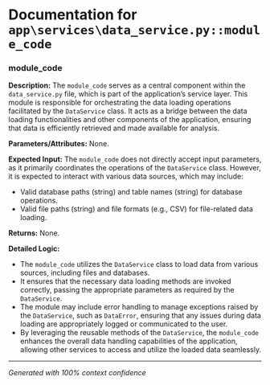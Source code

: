 # Documentation for `app\services\data_service.py::module_code`

### module_code

**Description:**
The `module_code` serves as a central component within the `data_service.py` file, which is part of the application’s service layer. This module is responsible for orchestrating the data loading operations facilitated by the `DataService` class. It acts as a bridge between the data loading functionalities and other components of the application, ensuring that data is efficiently retrieved and made available for analysis.

**Parameters/Attributes:**
None.

**Expected Input:**
The `module_code` does not directly accept input parameters, as it primarily coordinates the operations of the `DataService` class. However, it is expected to interact with various data sources, which may include:
- Valid database paths (string) and table names (string) for database operations.
- Valid file paths (string) and file formats (e.g., CSV) for file-related data loading.

**Returns:**
None.

**Detailed Logic:**
- The `module_code` utilizes the `DataService` class to load data from various sources, including files and databases.
- It ensures that the necessary data loading methods are invoked correctly, passing the appropriate parameters as required by the `DataService`.
- The module may include error handling to manage exceptions raised by the `DataService`, such as `DataError`, ensuring that any issues during data loading are appropriately logged or communicated to the user.
- By leveraging the reusable methods of the `DataService`, the `module_code` enhances the overall data handling capabilities of the application, allowing other services to access and utilize the loaded data seamlessly.

---
*Generated with 100% context confidence*
